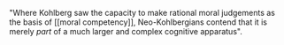 "Where Kohlberg saw the capacity to make rational moral judgements as the basis of [[moral competency]], Neo-Kohlbergians contend that it is merely *part* of a much larger and complex cognitive apparatus".
